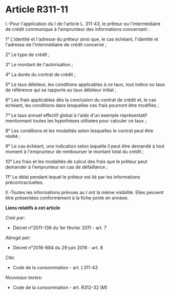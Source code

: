 # Article R311-11

I.-Pour l'application du I de l'article L. 311-43, le prêteur ou l'intermédiaire de crédit communique à l'emprunteur des
informations concernant : 

1° L'identité et l'adresse du prêteur ainsi que, le cas échéant, l'identité et l'adresse de l'intermédiaire de crédit
concerné ; 

2° Le type de crédit ; 

3° Le montant de l'autorisation ; 

4° La durée du contrat de crédit ; 

5° Le taux débiteur, les conditions applicables à ce taux, tout indice ou taux de référence qui se rapporte au taux débiteur
initial ; 

6° Les frais applicables dès la conclusion du contrat de crédit et, le cas échéant, les conditions dans lesquelles ces frais
pourront être modifiés ; 

7° Le taux annuel effectif global à l'aide d'un exemple représentatif mentionnant toutes les hypothèses utilisées pour
calculer ce taux ; 

8° Les conditions et les modalités selon lesquelles le contrat peut être résilié ; 

9° Le cas échéant, une indication selon laquelle il peut être demandé à tout moment à l'emprunteur de rembourser le montant
total du crédit ; 

10° Les frais et les modalités de calcul des frais que le prêteur peut demander à l'emprunteur en cas de défaillance ; 

11° Le délai pendant lequel le prêteur est lié par les informations précontractuelles. 

II.-Toutes les informations prévues au I ont la même visibilité. Elles peuvent être présentées conformément à la fiche jointe
en annexe.

**Liens relatifs à cet article**

_Créé par_:

  - Décret n°2011-136 du 1er février 2011 - art. 7

_Abrogé par_:

  - Décret n°2016-884 du 29 juin 2016 - art. 8

_Cite_:

  - Code de la consommation - art. L311-43

_Nouveaux textes_:

  - Code de la consommation - art. R312-32 (M)
